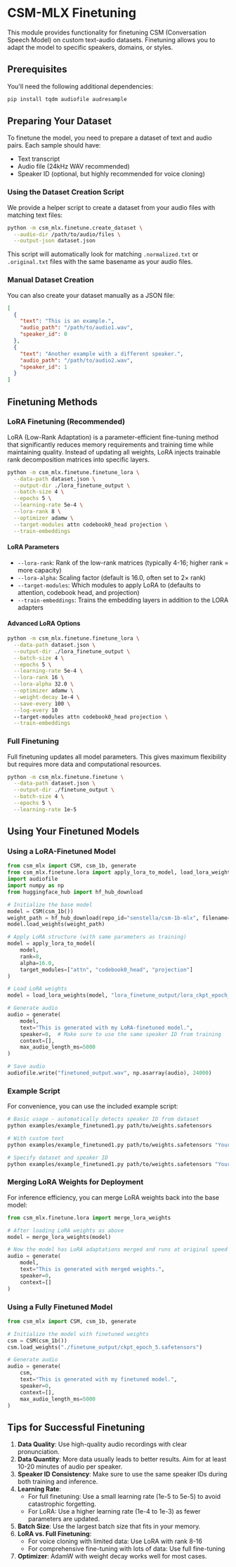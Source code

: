 # CSM-MLX Finetuning

This module provides functionality for finetuning CSM (Conversation Speech Model) on custom text-audio datasets. Finetuning allows you to adapt the model to specific speakers, domains, or styles.

## Prerequisites

You'll need the following additional dependencies:
```bash
pip install tqdm audiofile audresample
```

## Preparing Your Dataset

To finetune the model, you need to prepare a dataset of text and audio pairs. Each sample should have:
- Text transcript
- Audio file (24kHz WAV recommended)
- Speaker ID (optional, but highly recommended for voice cloning)

### Using the Dataset Creation Script

We provide a helper script to create a dataset from your audio files with matching text files:

```bash
python -m csm_mlx.finetune.create_dataset \
  --audio-dir /path/to/audio/files \
  --output-json dataset.json
```

This script will automatically look for matching `.normalized.txt` or `.original.txt` files with the same basename as your audio files.


### Manual Dataset Creation

You can also create your dataset manually as a JSON file:
```json
[
  {
    "text": "This is an example.",
    "audio_path": "/path/to/audio1.wav",
    "speaker_id": 0
  },
  {
    "text": "Another example with a different speaker.",
    "audio_path": "/path/to/audio2.wav",
    "speaker_id": 1
  }
]
```

## Finetuning Methods

### LoRA Finetuning (Recommended)

LoRA (Low-Rank Adaptation) is a parameter-efficient fine-tuning method that significantly reduces memory requirements and training time while maintaining quality. Instead of updating all weights, LoRA injects trainable rank decomposition matrices into specific layers.

```bash
python -m csm_mlx.finetune.finetune_lora \
  --data-path dataset.json \
  --output-dir ./lora_finetune_output \
  --batch-size 4 \
  --epochs 5 \
  --learning-rate 5e-4 \
  --lora-rank 8 \
  --optimizer adamw \
  --target-modules attn codebook0_head projection \
  --train-embeddings
```

#### LoRA Parameters

- `--lora-rank`: Rank of the low-rank matrices (typically 4-16; higher rank = more capacity)
- `--lora-alpha`: Scaling factor (default is 16.0, often set to 2× rank)
- `--target-modules`: Which modules to apply LoRA to (defaults to attention, codebook head, and projection)
- `--train-embeddings`: Trains the embedding layers in addition to the LORA adapters 

#### Advanced LoRA Options

```bash
python -m csm_mlx.finetune.finetune_lora \
  --data-path dataset.json \
  --output-dir ./lora_finetune_output \
  --batch-size 4 \
  --epochs 5 \
  --learning-rate 5e-4 \
  --lora-rank 16 \
  --lora-alpha 32.0 \
  --optimizer adamw \
  --weight-decay 1e-4 \
  --save-every 100 \
  --log-every 10
  --target-modules attn codebook0_head projection \
  --train-embeddings
```

### Full Finetuning

Full finetuning updates all model parameters. This gives maximum flexibility but requires more data and computational resources.

```bash
python -m csm_mlx.finetune.finetune \
  --data-path dataset.json \
  --output-dir ./finetune_output \
  --batch-size 4 \
  --epochs 5 \
  --learning-rate 1e-5
```

## Using Your Finetuned Models

### Using a LoRA-Finetuned Model

```python
from csm_mlx import CSM, csm_1b, generate
from csm_mlx.finetune.lora import apply_lora_to_model, load_lora_weights
import audiofile
import numpy as np
from huggingface_hub import hf_hub_download

# Initialize the base model
model = CSM(csm_1b())
weight_path = hf_hub_download(repo_id="senstella/csm-1b-mlx", filename="ckpt.safetensors")
model.load_weights(weight_path)

# Apply LoRA structure (with same parameters as training)
model = apply_lora_to_model(
    model,
    rank=8,
    alpha=16.0,
    target_modules=["attn", "codebook0_head", "projection"]
)

# Load LoRA weights
model = load_lora_weights(model, "lora_finetune_output/lora_ckpt_epoch_5.safetensors", load_embeddings=True)

# Generate audio
audio = generate(
    model,
    text="This is generated with my LoRA-finetuned model.",
    speaker=0,  # Make sure to use the same speaker ID from training
    context=[],
    max_audio_length_ms=5000
)

# Save audio
audiofile.write("finetuned_output.wav", np.asarray(audio), 24000)
```

### Example Script

For convenience, you can use the included example script:

```bash
# Basic usage - automatically detects speaker ID from dataset
python examples/example_finetuned1.py path/to/weights.safetensors

# With custom text
python examples/example_finetuned1.py path/to/weights.safetensors "Your custom text here"

# Specify dataset and speaker ID
python examples/example_finetuned1.py path/to/weights.safetensors "Your text" path/to/dataset.json 1
```

### Merging LoRA Weights for Deployment

For inference efficiency, you can merge LoRA weights back into the base model:

```python
from csm_mlx.finetune.lora import merge_lora_weights

# After loading LoRA weights as above
model = merge_lora_weights(model)

# Now the model has LoRA adaptations merged and runs at original speed
audio = generate(
    model,
    text="This is generated with merged weights.",
    speaker=0,
    context=[]
)
```

### Using a Fully Finetuned Model

```python
from csm_mlx import CSM, csm_1b, generate

# Initialize the model with finetuned weights
csm = CSM(csm_1b())
csm.load_weights("./finetune_output/ckpt_epoch_5.safetensors")

# Generate audio
audio = generate(
    csm,
    text="This is generated with my finetuned model.",
    speaker=0,
    context=[],
    max_audio_length_ms=5000
)
```

## Tips for Successful Finetuning

1. **Data Quality**: Use high-quality audio recordings with clear pronunciation.
2. **Data Quantity**: More data usually leads to better results. Aim for at least 10-20 minutes of audio per speaker.
3. **Speaker ID Consistency**: Make sure to use the same speaker IDs during both training and inference.
4. **Learning Rate**: 
   - For full finetuning: Use a small learning rate (1e-5 to 5e-5) to avoid catastrophic forgetting.
   - For LoRA: Use a higher learning rate (1e-4 to 1e-3) as fewer parameters are updated.
5. **Batch Size**: Use the largest batch size that fits in your memory.
6. **LoRA vs. Full Finetuning**:
   - For voice cloning with limited data: Use LoRA with rank 8-16
   - For comprehensive fine-tuning with lots of data: Use full fine-tuning
7. **Optimizer**: AdamW with weight decay works well for most cases. 